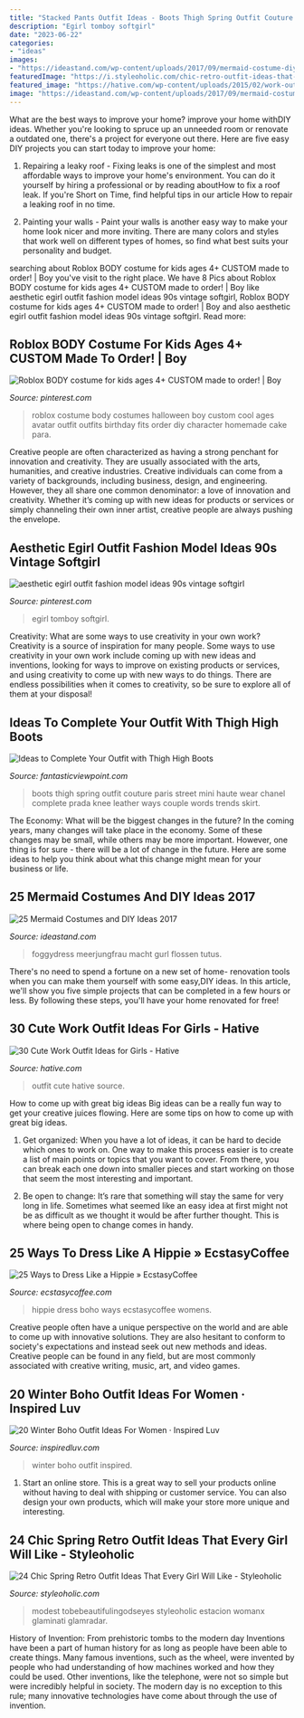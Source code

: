 ```yaml
---
title: "Stacked Pants Outfit Ideas - Boots Thigh Spring Outfit Couture Paris Street Mini Haute Wear Chanel Complete Prada Knee Leather Ways Couple Words Trends Skirt"
description: "Egirl tomboy softgirl"
date: "2023-06-22"
categories:
- "ideas"
images:
- "https://ideastand.com/wp-content/uploads/2017/09/mermaid-costume-diy/13-mermaid-costume-diy-ideas-tutorials.jpg"
featuredImage: "https://i.styleoholic.com/chic-retro-outfit-ideas-that-every-girl-will-like-24-500x750.jpg"
featured_image: "https://hative.com/wp-content/uploads/2015/02/work-outfit-ideas/11-cute-work-outfit-ideas-for-girls.jpg"
image: "https://ideastand.com/wp-content/uploads/2017/09/mermaid-costume-diy/13-mermaid-costume-diy-ideas-tutorials.jpg"
---
```



What are the best ways to improve your home?
improve your home withDIY ideas. Whether you're looking to spruce up an unneeded room or renovate a outdated one, there's a project for everyone out there. Here are five easy DIY projects you can start today to improve your home: 
1. Repairing a leaky roof - Fixing leaks is one of the simplest and most affordable ways to improve your home's environment. You can do it yourself by hiring a professional or by reading aboutHow to fix a roof leak. If you're Short on Time, find helpful tips in our article How to repair a leaking roof in no time. 

2. Painting your walls - Paint your walls is another easy way to make your home look nicer and more inviting. There are many colors and styles that work well on different types of homes, so find what best suits your personality and budget.

	

		
searching about Roblox BODY costume for kids ages 4+ CUSTOM made to order! | Boy you've visit to the right place. We have 8 Pics about Roblox BODY costume for kids ages 4+ CUSTOM made to order! | Boy like aesthetic egirl outfit fashion model ideas 90s vintage softgirl, Roblox BODY costume for kids ages 4+ CUSTOM made to order! | Boy and also aesthetic egirl outfit fashion model ideas 90s vintage softgirl. Read more:
		
    
## Roblox BODY Costume For Kids Ages 4+ CUSTOM Made To Order! | Boy

<img loading=lazy src="https://i.pinimg.com/736x/a0/bc/27/a0bc2737fd4a7d8069e397109dd73886.jpg" onerror="this.onerror=null;this.src='https://tse2.mm.bing.net/th?id=OIP.QMZFsFUtumPrYCERc1PpeAHaL0&amp;pid=15.1';" alt="Roblox BODY costume for kids ages 4+ CUSTOM made to order! | Boy">

_Source: pinterest.com_

>roblox costume body costumes halloween boy custom cool ages avatar outfit outfits birthday fits order diy character homemade cake para. 

	

Creative people are often characterized as having a strong penchant for innovation and creativity. They are usually associated with the arts, humanities, and creative industries. Creative individuals can come from a variety of backgrounds, including business, design, and engineering. However, they all share one common denominator: a love of innovation and creativity. Whether it’s coming up with new ideas for products or services or simply channeling their own inner artist, creative people are always pushing the envelope.

    
## Aesthetic Egirl Outfit Fashion Model Ideas 90s Vintage Softgirl

<img loading=lazy src="https://i.pinimg.com/736x/93/8e/3e/938e3e9c439dfe2da179696cfd271a49.jpg" onerror="this.onerror=null;this.src='https://tse3.mm.bing.net/th?id=OIP.81F72F1tjtg2sP-8kRMGAwHaNK&amp;pid=15.1';" alt="aesthetic egirl outfit fashion model ideas 90s vintage softgirl">

_Source: pinterest.com_

>egirl tomboy softgirl. 

	

Creativity: What are some ways to use creativity in your own work?
Creativity is a source of inspiration for many people. Some ways to use creativity in your own work include coming up with new ideas and inventions, looking for ways to improve on existing products or services, and using creativity to come up with new ways to do things. There are endless possibilities when it comes to creativity, so be sure to explore all of them at your disposal!

    
## Ideas To Complete Your Outfit With Thigh High Boots

<img loading=lazy src="http://www.fantasticviewpoint.com/wp-content/uploads/2013/11/la-modella-mafia-chanel-and-thigh-high-boots-street-style-at-haute-couture-spring-2013-fashion-week.jpg" onerror="this.onerror=null;this.src='https://tse4.mm.bing.net/th?id=OIP.aYSyNClzf3p2Ziqn0TNdgwHaLH&amp;pid=15.1';" alt="Ideas to Complete Your Outfit with Thigh High Boots">

_Source: fantasticviewpoint.com_

>boots thigh spring outfit couture paris street mini haute wear chanel complete prada knee leather ways couple words trends skirt. 

	

The Economy: What will be the biggest changes in the future?
In the coming years, many changes will take place in the economy. Some of these changes may be small, while others may be more important. However, one thing is for sure - there will be a lot of change in the future. Here are some ideas to help you think about what this change might mean for your business or life.

    
## 25 Mermaid Costumes And DIY Ideas 2017

<img loading=lazy src="https://ideastand.com/wp-content/uploads/2017/09/mermaid-costume-diy/13-mermaid-costume-diy-ideas-tutorials.jpg" onerror="this.onerror=null;this.src='https://tse4.mm.bing.net/th?id=OIP.gBM-xxMjWPYBX99MWDecWQHaLH&amp;pid=15.1';" alt="25 Mermaid Costumes and DIY Ideas 2017">

_Source: ideastand.com_

>foggydress meerjungfrau macht gurl flossen tutus. 

	

There's no need to spend a fortune on a new set of home- renovation tools when you can make them yourself with some easy,DIY ideas. In this article, we'll show you five simple projects that can be completed in a few hours or less. By following these steps, you'll have your home renovated for free!

    
## 30 Cute Work Outfit Ideas For Girls - Hative

<img loading=lazy src="https://hative.com/wp-content/uploads/2015/02/work-outfit-ideas/11-cute-work-outfit-ideas-for-girls.jpg" onerror="this.onerror=null;this.src='https://tse1.mm.bing.net/th?id=OIP.ItU4HU-92qiD38hAFc3IMAHaLX&amp;pid=15.1';" alt="30 Cute Work Outfit Ideas for Girls - Hative">

_Source: hative.com_

>outfit cute hative source. 

	

How to come up with great big ideas
Big ideas can be a really fun way to get your creative juices flowing. Here are some tips on how to come up with great big ideas. 
1. Get organized: When you have a lot of ideas, it can be hard to decide which ones to work on. One way to make this process easier is to create a list of main points or topics that you want to cover. From there, you can break each one down into smaller pieces and start working on those that seem the most interesting and important. 

2. Be open to change: It’s rare that something will stay the same for very long in life. Sometimes what seemed like an easy idea at first might not be as difficult as we thought it would be after further thought. This is where being open to change comes in handy.

    
## 25 Ways To Dress Like A Hippie » EcstasyCoffee

<img loading=lazy src="https://i0.wp.com/www.ecstasycoffee.com/wp-content/uploads/2016/10/Womens-Boho-Fashion-Boutique.jpg?resize=474%2C711" onerror="this.onerror=null;this.src='https://tse2.mm.bing.net/th?id=OIP._SSx-NCM_gujnQsZlfukOwAAAA&amp;pid=15.1';" alt="25 Ways to Dress Like a Hippie » EcstasyCoffee">

_Source: ecstasycoffee.com_

>hippie dress boho ways ecstasycoffee womens. 

	

Creative people often have a unique perspective on the world and are able to come up with innovative solutions. They are also hesitant to conform to society's expectations and instead seek out new methods and ideas. Creative people can be found in any field, but are most commonly associated with creative writing, music, art, and video games.

    
## 20 Winter Boho Outfit Ideas For Women · Inspired Luv

<img loading=lazy src="http://www.inspiredluv.com/wp-content/uploads/2016/12/winter-boho-outfit-women-ideas.jpg" onerror="this.onerror=null;this.src='https://tse1.mm.bing.net/th?id=OIP.1xIW-AWt_JODOPyb7ed94gHaLD&amp;pid=15.1';" alt="20 Winter Boho Outfit Ideas For Women · Inspired Luv">

_Source: inspiredluv.com_

>winter boho outfit inspired. 

	

1. Start an online store. This is a great way to sell your products online without having to deal with shipping or customer service. You can also design your own products, which will make your store more unique and interesting.

    
## 24 Chic Spring Retro Outfit Ideas That Every Girl Will Like - Styleoholic

<img loading=lazy src="https://i.styleoholic.com/chic-retro-outfit-ideas-that-every-girl-will-like-24-500x750.jpg" onerror="this.onerror=null;this.src='https://tse4.mm.bing.net/th?id=OIP.91sWWeKuDgGTTaOlv55odgHaLH&amp;pid=15.1';" alt="24 Chic Spring Retro Outfit Ideas That Every Girl Will Like - Styleoholic">

_Source: styleoholic.com_

>modest tobebeautifulingodseyes styleoholic estacion womanx glaminati glamradar. 

	

History of Invention: From prehistoric tombs to the modern day
Inventions have been a part of human history for as long as people have been able to create things. Many famous inventions, such as the wheel, were invented by people who had understanding of how machines worked and how they could be used. Other inventions, like the telephone, were not so simple but were incredibly helpful in society. The modern day is no exception to this rule; many innovative technologies have come about through the use of invention.

